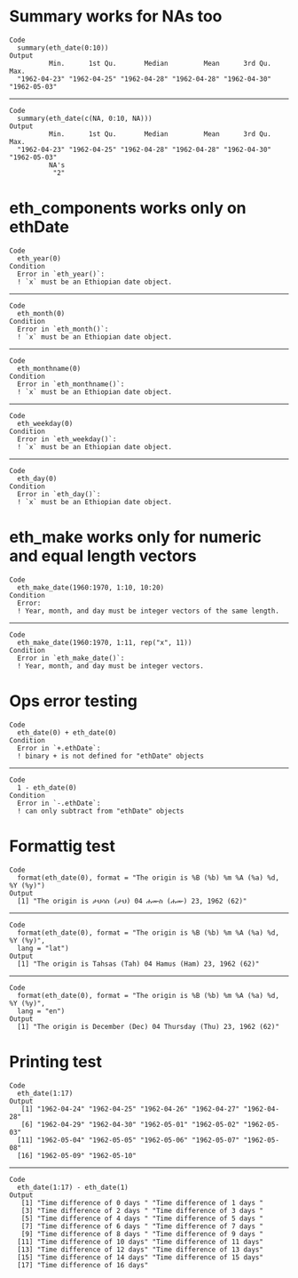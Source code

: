 # Summary works for NAs too

    Code
      summary(eth_date(0:10))
    Output
              Min.      1st Qu.       Median         Mean      3rd Qu.         Max. 
      "1962-04-23" "1962-04-25" "1962-04-28" "1962-04-28" "1962-04-30" "1962-05-03" 

---

    Code
      summary(eth_date(c(NA, 0:10, NA)))
    Output
              Min.      1st Qu.       Median         Mean      3rd Qu.         Max. 
      "1962-04-23" "1962-04-25" "1962-04-28" "1962-04-28" "1962-04-30" "1962-05-03" 
              NA's 
               "2" 

# eth_components works only on ethDate

    Code
      eth_year(0)
    Condition
      Error in `eth_year()`:
      ! `x` must be an Ethiopian date object.

---

    Code
      eth_month(0)
    Condition
      Error in `eth_month()`:
      ! `x` must be an Ethiopian date object.

---

    Code
      eth_monthname(0)
    Condition
      Error in `eth_monthname()`:
      ! `x` must be an Ethiopian date object.

---

    Code
      eth_weekday(0)
    Condition
      Error in `eth_weekday()`:
      ! `x` must be an Ethiopian date object.

---

    Code
      eth_day(0)
    Condition
      Error in `eth_day()`:
      ! `x` must be an Ethiopian date object.

# eth_make works only for numeric and equal length vectors

    Code
      eth_make_date(1960:1970, 1:10, 10:20)
    Condition
      Error:
      ! Year, month, and day must be integer vectors of the same length.

---

    Code
      eth_make_date(1960:1970, 1:11, rep("x", 11))
    Condition
      Error in `eth_make_date()`:
      ! Year, month, and day must be integer vectors.

# Ops error testing

    Code
      eth_date(0) + eth_date(0)
    Condition
      Error in `+.ethDate`:
      ! binary + is not defined for "ethDate" objects

---

    Code
      1 - eth_date(0)
    Condition
      Error in `-.ethDate`:
      ! can only subtract from "ethDate" objects

# Formattig test

    Code
      format(eth_date(0), format = "The origin is %B (%b) %m %A (%a) %d, %Y (%y)")
    Output
      [1] "The origin is ታህሳስ (ታህ) 04 ሐሙስ (ሐሙ) 23, 1962 (62)"

---

    Code
      format(eth_date(0), format = "The origin is %B (%b) %m %A (%a) %d, %Y (%y)",
      lang = "lat")
    Output
      [1] "The origin is Tahsas (Tah) 04 Hamus (Ham) 23, 1962 (62)"

---

    Code
      format(eth_date(0), format = "The origin is %B (%b) %m %A (%a) %d, %Y (%y)",
      lang = "en")
    Output
      [1] "The origin is December (Dec) 04 Thursday (Thu) 23, 1962 (62)"

# Printing test

    Code
      eth_date(1:17)
    Output
       [1] "1962-04-24" "1962-04-25" "1962-04-26" "1962-04-27" "1962-04-28"
       [6] "1962-04-29" "1962-04-30" "1962-05-01" "1962-05-02" "1962-05-03"
      [11] "1962-05-04" "1962-05-05" "1962-05-06" "1962-05-07" "1962-05-08"
      [16] "1962-05-09" "1962-05-10"

---

    Code
      eth_date(1:17) - eth_date(1)
    Output
       [1] "Time difference of 0 days " "Time difference of 1 days "
       [3] "Time difference of 2 days " "Time difference of 3 days "
       [5] "Time difference of 4 days " "Time difference of 5 days "
       [7] "Time difference of 6 days " "Time difference of 7 days "
       [9] "Time difference of 8 days " "Time difference of 9 days "
      [11] "Time difference of 10 days" "Time difference of 11 days"
      [13] "Time difference of 12 days" "Time difference of 13 days"
      [15] "Time difference of 14 days" "Time difference of 15 days"
      [17] "Time difference of 16 days"

